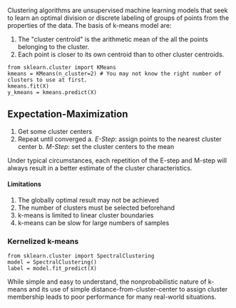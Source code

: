 Clustering algorithms are unsupervised machine learning models that seek to learn an optimal division or discrete labeling of groups of
points from the properties of the data. The basis of k-means model are:
  1. The "cluster centroid" is the arithmetic mean of the all the points belonging to the cluster.
  2. Each point is closer to its own centroid than to other cluster centroids.
```
from sklearn.cluster import KMeans
kmeans = KMeans(n_cluster=2) # You may not know the right number of clusters to use at first.
kmeans.fit(X)
y_kmeans = kmeans.predict(X)
```

## Expectation-Maximization
  1. Get some cluster centers
  2. Repeat until converged
     a. *E-Step*: assign points to the nearest cluster center
     b. *M-Step*: set the cluster centers to the mean
     
Under typical circumstances, each repetition of the E-step and M-step will always result in a better estimate of the cluster characteristics.

#### Limitations
1. The globally optimal result may not be achieved
2. The number of clusters must be selected beforehand
3. k-means is limited to linear cluster boundaries
4. k-means can be slow for large numbers of samples

### Kernelized k-means
```
from sklearn.cluster import SpectralClustering
model = SpectralClustering()
label = model.fit_predict(X)
```
While simple and easy to understand, the nonprobabilistic nature of k-means and its use of simple distance-from-cluster-center to assign cluster membership leads to poor performance for many real-world situations.
